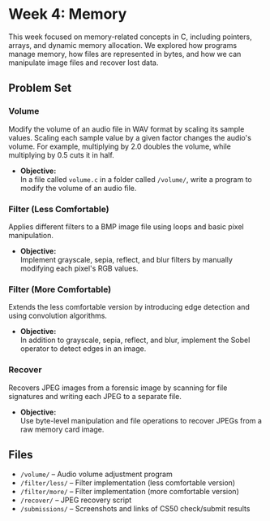 # Week 4: Memory

This week focused on memory-related concepts in C, including pointers, arrays, and dynamic memory allocation. We explored how programs manage memory, how files are represented in bytes, and how we can manipulate image files and recover lost data.

## Problem Set

### Volume  
Modify the volume of an audio file in WAV format by scaling its sample values. Scaling each sample value by a given factor changes the audio's volume. For example, multiplying by 2.0 doubles the volume, while multiplying by 0.5 cuts it in half.

- **Objective:**  
  In a file called `volume.c` in a folder called `/volume/`, write a program to modify the volume of an audio file.

### Filter (Less Comfortable)  
Applies different filters to a BMP image file using loops and basic pixel manipulation.

- **Objective:**  
  Implement grayscale, sepia, reflect, and blur filters by manually modifying each pixel's RGB values.

### Filter (More Comfortable)  
Extends the less comfortable version by introducing edge detection and using convolution algorithms.

- **Objective:**  
  In addition to grayscale, sepia, reflect, and blur, implement the Sobel operator to detect edges in an image.

### Recover  
Recovers JPEG images from a forensic image by scanning for file signatures and writing each JPEG to a separate file.

- **Objective:**  
  Use byte-level manipulation and file operations to recover JPEGs from a raw memory card image.

## Files

- `/volume/` – Audio volume adjustment program
- `/filter/less/` – Filter implementation (less comfortable version)
- `/filter/more/` – Filter implementation (more comfortable version)
- `/recover/` – JPEG recovery script
- `/submissions/` – Screenshots and links of CS50 check/submit results
